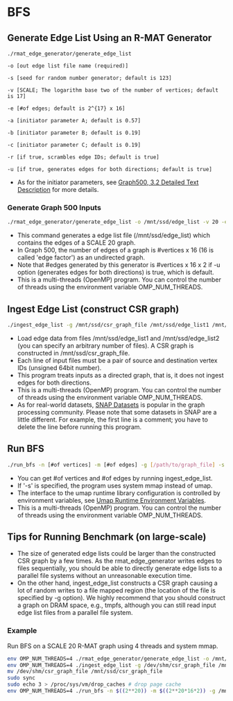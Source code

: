 
# BFS

## Generate Edge List Using an R-MAT Generator

```
./rmat_edge_generator/generate_edge_list

-o [out edge list file name (required)]

-s [seed for random number generator; default is 123]

-v [SCALE; The logarithm base two of the number of vertices; default is 17]

-e [#of edges; default is 2^{17} x 16]

-a [initiator parameter A; default is 0.57]

-b [initiator parameter B; default is 0.19]

-c [initiator parameter C; default is 0.19]

-r [if true, scrambles edge IDs; default is true]

-u [if true, generates edges for both directions; default is true]
```

* As for the initiator parameters, see [Graph500, 3.2 Detailed Text Description](https://graph500.org/?page_id=12#sec-3_2) for more details.

### Generate Graph 500 Inputs

```bash
./rmat_edge_generator/generate_edge_list -o /mnt/ssd/edge_list -v 20 -e $((2**20*16))
````

* This command generates a edge list file (/mnt/ssd/edge_list) which contains the edges of a SCALE 20 graph.
* In Graph 500, the number of edges of a graph is \#vertices x 16 (16 is called 'edge factor') as an undirected graph.
* Note that \#edges generated by this generator is \#vertices x 16 x 2 if -u option (generates edges for both directions) is true, which is default.
* This is a multi-threads (OpenMP) program. You can control the number of threads using the environment variable OMP\_NUM\_THREADS.


## Ingest Edge List (construct CSR graph)

```bash
./ingest_edge_list -g /mnt/ssd/csr_graph_file /mnt/ssd/edge_list1 /mnt/ssd/edge_list2
```

* Load edge data from files /mnt/ssd/edge\_list1 and /mnt/ssd/edge\_list2 (you can specify an arbitrary number of files). A CSR graph is constructed in /mnt/ssd/csr\_graph\_file.
* Each line of input files must be a pair of source and destination vertex IDs (unsigned 64bit number).
* This program treats inputs as a directed graph, that is, it does not ingest edges for both directions.
* This is a multi-threads (OpenMP) program. You can control the number of threads using the environment variable OMP\_NUM\_THREADS.
* As for real-world datasets, [SNAP Datasets](http://snap.stanford.edu/data/index.html) is popular in the graph processing community. Please note that some datasets in SNAP are a little different. For example, the first line is a comment; you have to delete the line before running this program.


## Run BFS

```bash
./run_bfs -n [#of vertices] -m [#of edges] -g [/path/to/graph_file] -s
```

* You can get #of vertices and #of edges by running ingest\_edge\_list.
* If '-s' is specified, the program uses system mmap instead of umap.
* The interface to the umap runtime library configuration is controlled by environment variables, see [Umap Runtime Environment Variables](https://llnl-umap.readthedocs.io/en/develop/environment_variables.html).
* This is a multi-threads (OpenMP) program. You can control the number of threads using the environment variable OMP\_NUM\_THREADS.


## Tips for Running Benchmark (on large-scale)
* The size of generated edge lists could be larger than the constructed CSR graph by a few times. As the rmat\_edge\_generator writes edges to files sequentially, you should be able to directly generate edge lists to a parallel file systems without an unreasonable execution time.
* On the other hand, ingest\_edge\_list constructs a CSR graph causing a lot of random writes to a file mapped region (the location of the file is specified by -g option). We highly recommend that you should construct a graph on DRAM space, e.g., tmpfs, although you can still read input edge list files from a parallel file system.


### Example
Run BFS on a SCALE 20 R-MAT graph using 4 threads and system mmap.
```bash
env OMP_NUM_THREADS=4 ./rmat_edge_generator/generate_edge_list -o /mnt/ssd/edge_list -v 20 -e $((2**20*16))
env OMP_NUM_THREADS=4 ./ingest_edge_list -g /dev/shm/csr_graph_file /mnt/ssd/edge_list*
mv /dev/shm/csr_graph_file /mnt/ssd/csr_graph_file
sudo sync
sudo echo 3 > /proc/sys/vm/drop_caches # drop page cache
env OMP_NUM_THREADS=4 ./run_bfs -n $((2**20)) -m $((2**20*16*2)) -g /mnt/ssd/csr_graph_file -s
```